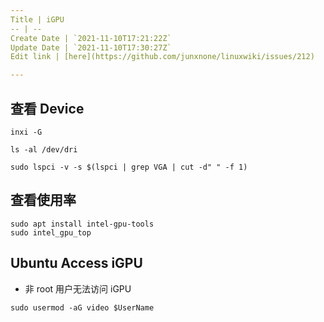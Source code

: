 ```yaml
---
Title | iGPU
-- | --
Create Date | `2021-11-10T17:21:22Z`
Update Date | `2021-11-10T17:30:27Z`
Edit link | [here](https://github.com/junxnone/linuxwiki/issues/212)

---
```


## 查看 Device

```
inxi -G
```
```
ls -al /dev/dri
```

```
sudo lspci -v -s $(lspci | grep VGA | cut -d" " -f 1)
```




## 查看使用率

```
sudo apt install intel-gpu-tools
sudo intel_gpu_top
```


## Ubuntu Access iGPU

- 非 root 用户无法访问 iGPU

```
sudo usermod -aG video $UserName
```
